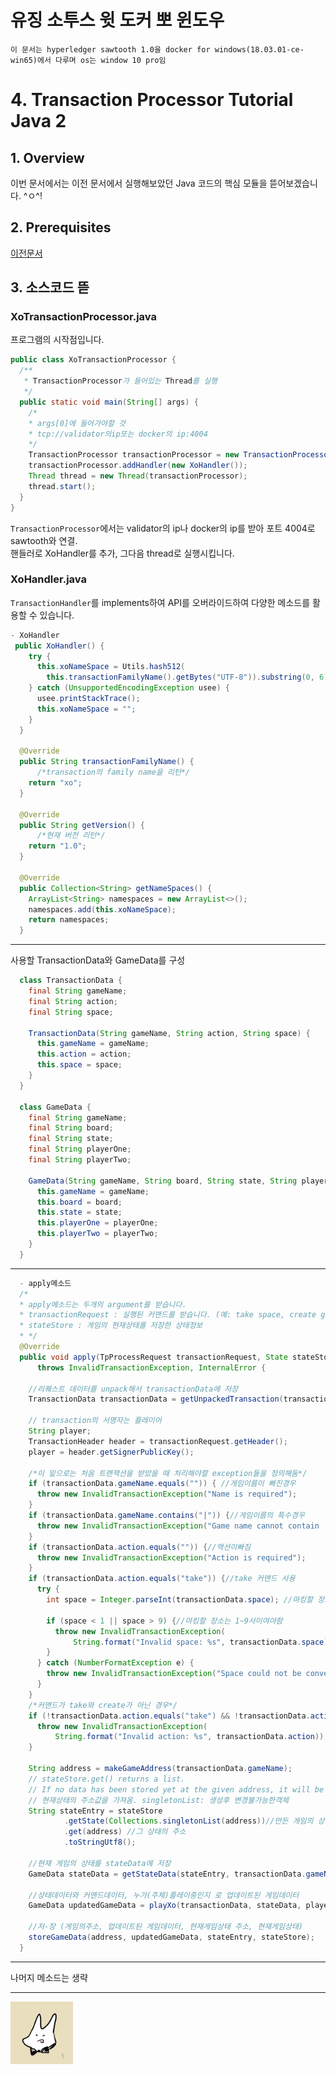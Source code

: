 유징 소투스 윗 도커 뽀 윈도우
====
`이 문서는 hyperledger sawtooth 1.0을 docker for windows(18.03.01-ce-win65)에서 다루며 os는 window 10 pro임`

# 4. Transaction Processor Tutorial Java 2

## 1. Overview
이번 문서에서는 이전 문서에서 실행해보았던 Java 코드의 핵심 모듈을 뜯어보겠습니다. ^ㅇ^!

## 2. Prerequisites

[이전문서](https://github.com/GRuuuuu/Learning_Sawtooth/blob/master/sawtooth/sawtooth%20running%20%233/XO%20Transaction%20Family.md)

## 3. 소스코드 뜯

### XoTransactionProcessor.java

프로그램의 시작점입니다.
~~~java
public class XoTransactionProcessor {
  /**
   * TransactionProcessor가 들어있는 Thread를 실행
   */
  public static void main(String[] args) {
    /*
    * args[0]에 들어가야할 것 
    * tcp://validator의ip또는 docker의 ip:4004
    */
    TransactionProcessor transactionProcessor = new TransactionProcessor(args[0]);
    transactionProcessor.addHandler(new XoHandler());
    Thread thread = new Thread(transactionProcessor);
    thread.start();
  }
}
~~~
`TransactionProcessor`에서는 validator의 ip나 docker의 ip를 받아 포트 4004로 sawtooth와 연결.  
핸들러로 XoHandler를 추가, 그다음 thread로 실행시킵니다.  

### XoHandler.java

`TransactionHandler`를 implements하여 API를 오버라이드하여 다양한 메소드를 활용할 수 있습니다.

~~~java
- XoHandler
 public XoHandler() {
    try {
      this.xoNameSpace = Utils.hash512(
        this.transactionFamilyName().getBytes("UTF-8")).substring(0, 6);
    } catch (UnsupportedEncodingException usee) {
      usee.printStackTrace();
      this.xoNameSpace = "";
    }
  }

  @Override
  public String transactionFamilyName() {
      /*transaction의 family name을 리턴*/
    return "xo";
  }

  @Override
  public String getVersion() {
      /*현재 버전 리턴*/
    return "1.0";
  }

  @Override
  public Collection<String> getNameSpaces() {
    ArrayList<String> namespaces = new ArrayList<>();
    namespaces.add(this.xoNameSpace);
    return namespaces;
  }

~~~

---

사용할 TransactionData와 GameData를 구성
~~~java
  class TransactionData {
    final String gameName;
    final String action;
    final String space;

    TransactionData(String gameName, String action, String space) {
      this.gameName = gameName;
      this.action = action;
      this.space = space;
    }
  }

  class GameData {
    final String gameName;
    final String board;
    final String state;
    final String playerOne;
    final String playerTwo;

    GameData(String gameName, String board, String state, String playerOne, String playerTwo) {
      this.gameName = gameName;
      this.board = board;
      this.state = state;
      this.playerOne = playerOne;
      this.playerTwo = playerTwo;
    }
  }
~~~

---

~~~java
  - apply메소드
  /*
  * apply메소드는 두개의 argument를 받습니다.
  * transactionRequest : 실행된 커맨드를 받습니다. (예: take space, create game)
  * stateStore : 게임의 현재상태를 저장한 상태정보
  * */
  @Override
  public void apply(TpProcessRequest transactionRequest, State stateStore)
      throws InvalidTransactionException, InternalError {

    //리퀘스트 데이터를 unpack해서 transactionData에 저장
    TransactionData transactionData = getUnpackedTransaction(transactionRequest);

    // transaction의 서명자는 플레이어
    String player;
    TransactionHeader header = transactionRequest.getHeader();
    player = header.getSignerPublicKey();

    /*이 밑으로는 처음 트랜잭션을 받았을 때 처리해야할 exception들을 정의해둠*/
    if (transactionData.gameName.equals("")) { //게임이름이 빠진경우
      throw new InvalidTransactionException("Name is required");
    }
    if (transactionData.gameName.contains("|")) {//게임이름의 특수경우
      throw new InvalidTransactionException("Game name cannot contain '|'");
    }
    if (transactionData.action.equals("")) {//액션이빠짐
      throw new InvalidTransactionException("Action is required");
    }
    if (transactionData.action.equals("take")) {//take 커맨드 사용
      try {
        int space = Integer.parseInt(transactionData.space); //마킹할 장소(space)

        if (space < 1 || space > 9) {//마킹할 장소는 1~9사이여야함
          throw new InvalidTransactionException(
              String.format("Invalid space: %s", transactionData.space));
        }
      } catch (NumberFormatException e) {
        throw new InvalidTransactionException("Space could not be converted to an integer.");
      }
    }
    /*커맨드가 take와 create가 아닌 경우*/
    if (!transactionData.action.equals("take") && !transactionData.action.equals("create")) {
      throw new InvalidTransactionException(
          String.format("Invalid action: %s", transactionData.action));
    }

    String address = makeGameAddress(transactionData.gameName);
    // stateStore.get() returns a list.
    // If no data has been stored yet at the given address, it will be empty.
    // 현재상태의 주소값을 가져옴. singletonList: 생성후 변경불가능한객체
    String stateEntry = stateStore
            .getState(Collections.singletonList(address))//만든 게임의 상태
            .get(address) //그 상태의 주소
            .toStringUtf8();
    
    //현재 게임의 상태를 stateData에 저장
    GameData stateData = getStateData(stateEntry, transactionData.gameName);
    
    //상태데이터와 커맨드데이터, 누가(주체)플레이중인지 로 업데이트된 게임데이터
    GameData updatedGameData = playXo(transactionData, stateData, player);
    
    //저-장 (게임의주소, 업데이트된 게임데이터, 현재게임상태 주소, 현재게임상태)
    storeGameData(address, updatedGameData, stateEntry, stateStore);
  }
~~~

---

나머지 메소드는 생략

---

<img width="100" height="100" src="./img/p.png"></img>
